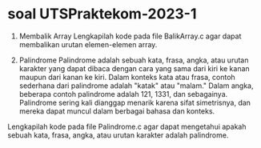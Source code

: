 # soal UTSPraktekom-2023-1
1. Membalik Array
Lengkapilah kode pada file BalikArray.c agar dapat membalikan urutan elemen-elemen array.

2. Palindrome
Palindrome adalah sebuah kata, frasa, angka, atau urutan karakter yang dapat dibaca dengan cara yang sama dari kiri ke kanan maupun dari kanan ke kiri. Dalam konteks kata atau frasa, contoh sederhana dari palindrome adalah "katak" atau "malam." Dalam angka, beberapa contoh palindrome adalah 121, 1331, dan sebagainya. Palindrome sering kali dianggap menarik karena sifat simetrisnya, dan mereka dapat muncul dalam berbagai bahasa dan konteks.

Lengkapilah kode pada file Palindrome.c agar dapat mengetahui apakah sebuah kata, frasa, angka, atau urutan karakter adalah palindrome.
